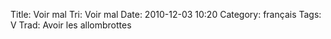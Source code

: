 Title: Voir mal
 Tri: Voir mal
 Date: 2010-12-03 10:20
 Category: français
 Tags: V
 Trad: Avoir les allombrottes
 